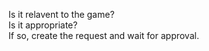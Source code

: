 Is it relavent to the game?  
Is it appropriate?  
If so, create the request and wait for approval.
